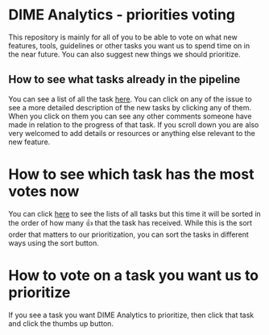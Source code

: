 # DIME Analytics - priorities voting

This repository is mainly for all of you to be able to vote on what new features, tools, guidelines or other tasks you want us to spend time on in the near future. You can also suggest new things we should prioritize.

## How to see what tasks already in the pipeline

You can see a list of all the task [here](https://github.com/dime-worldbank/dimeanalytics/issues). You can click on any of the issue to see a more detailed description of the new tasks by clicking any of them. When you click on them you can see any other comments someone have made in relation to the progress of that task. If you scroll down you are also very welcomed to add details or resources or anything else relevant to the new feature.

# How to see which task has the most votes now

You can click [here](https://github.com/dime-worldbank/dimeanalytics/issues?q=is%3Aissue+is%3Aopen+sort%3Areactions-%2B1-desc) to see the lists of all tasks but this time it will be sorted in the order of how many :+1: that the task has received. While this is the sort order that matters to our prioritization, you can sort the tasks in different ways using the sort button.

# How to vote on a task you want us to prioritize

If you see a task you want DIME Analytics to prioritize, then click that task and click the thumbs up button.  
